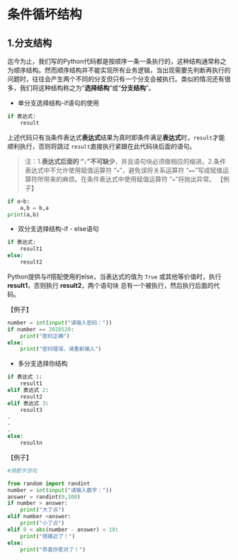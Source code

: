 # 条件循坏结构


## 1.分支结构


迄今为止，我们写的Python代码都是按顺序一条一条执行的，这种结构通常称之为顺序结构。然而顺序结构并不能实现所有业务逻辑，当出现需要先判断再执行的问题时，往往会产生两个不同的分支但只有一个分支会被执行。类似的情况还有很多，我们将这种结构称之为“**选择结构**”或“**分支结构**”。

- 单分支选择结构-if语句的使用

```python
if 表达式:
    result
```
上述代码只有当条件表达式**表达式**结果为真时即条件满足**表达式**时，`result`才能顺利执行，否则将跳过 `result`直接执行紧跟在此代码块后面的语句。
> 注：1.**表达式后面的 “`:`”不可缺少**，并且语句块必须做相应的缩进。2.条件表达式中不允许使用赋值运算符 “`=`”，避免误将关系运算符 “`==`”写成赋值运算符所带来的麻烦。在条件表达式中使用赋值运算符 “`=`”将抛出异常。
【例子】
```python
if a>b:
    a,b = b,a
print(a,b)
```

- 双分支选择结构-if - else语句

```python
if 表达式:
    result1
else:
    result2
```
Python提供与if搭配使用的else，当表达式的值为 `True` 或其他等价值时，执行 **result1**，否则执行 **result2**，两个语句块
总有一个被执行，然后执行后面的代码。

【例子】

```python
number = int(input("请输入密码："))
if number == 2020520:
    print("密码正确")
else:
    print("密码错误，请重新输入")
```
- 多分支选择你结构

```python
if 表达式 1:
    result1
elif 表达式 2:
    result2
elif 表达式 3:
    result3
.
.
.
else:
    resultn
```

【例子】
```python
#猜数字游戏

from random import randint
number = int(input("请输入数字："))
answer = randint(0,100)
if number > answer:
    print("大了点")
elif number <answer:
    print("小了点")
elif 0 < abs(number - answer) < 10:
    print("很接近了！")
else:
    print("恭喜你答对了！")
```
